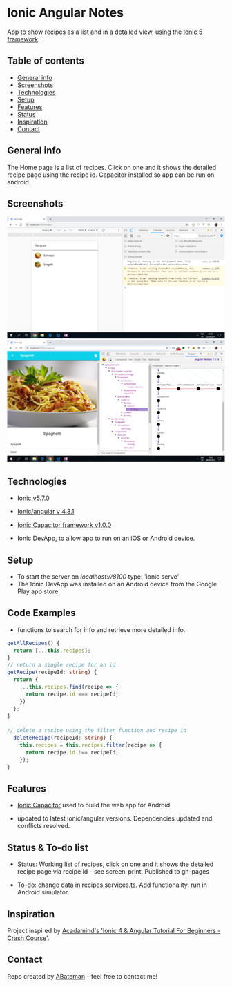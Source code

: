 # Ionic Angular Notes

App to show recipes as a list and in a detailed view, using the [Ionic 5 framework](https://ionicframework.com/docs).

## Table of contents

* [General info](#general-info)
* [Screenshots](#screenshots)
* [Technologies](#technologies)
* [Setup](#setup)
* [Features](#features)
* [Status](#status)
* [Inspiration](#inspiration)
* [Contact](#contact)

## General info

The Home page is a list of recipes. Click on one and it shows the detailed recipe page using the recipe id. Capacitor installed so app can be run on android.

## Screenshots

![Home Page Recipe List](./img/recipe-list.png)
![Home Page Recipe List](./img/recipe-detail.png)

## Technologies

* [Ionic v5.7.0](https://ionicframework.com/)

* [Ionic/angular v 4.3.1](https://ionicframework.com/)

* [Ionic Capacitor framework v1.0.0](https://capacitor.ionicframework.com/)

* Ionic DevApp, to allow app to run on an iOS or Android device.

## Setup

* To start the server on _localhost://8100_ type: 'ionic serve'
* The Ionic DevApp was installed on an Android device from the Google Play app store.

## Code Examples

* functions to search for info and retrieve more detailed info.

```typescript
getAllRecipes() {
  return [...this.recipes];
}
// return a single recipe for an id
getRecipe(recipeId: string) {
  return {
    ...this.recipes.find(recipe => {
      return recipe.id === recipeId;
    })
  };
}

// delete a recipe using the filter function and recipe id
  deleteRecipe(recipeId: string) {
    this.recipes = this.recipes.filter(recipe => {
      return recipe.id !== recipeId;
    });
}
```

## Features

* [Ionic Capacitor](https://capacitor.ionicframework.com/) used to build the web app for Android.

* updated to latest ionic/angular versions. Dependencies updated and conflicts resolved.

## Status & To-do list

* Status: Working list of recipes, click on one and it shows the detailed recipe page via recipe id - see screen-print. Published to gh-pages

* To-do: change data in recipes.services.ts. Add functionality. run in Android simulator.

## Inspiration

Project inspired by [Acadamind's 'Ionic 4 & Angular Tutorial For Beginners - Crash Course'](https://www.youtube.com/watch?v=r2ga-iXS5i4).

## Contact

Repo created by [ABateman](https://www.andrewbateman.org) - feel free to contact me!
